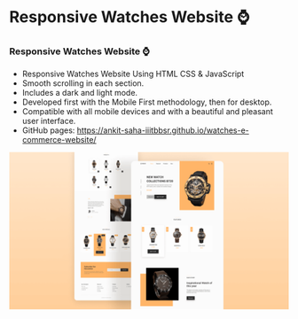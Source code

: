 # Responsive Watches Website ⌚
### Responsive Watches Website ⌚

- Responsive Watches Website Using HTML CSS & JavaScript
- Smooth scrolling in each section.
- Includes a dark and light mode.
- Developed first with the Mobile First methodology, then for desktop.
- Compatible with all mobile devices and with a beautiful and pleasant user interface.
- GitHub pages: https://ankit-saha-iiitbbsr.github.io/watches-e-commerce-website/


![preview img](/preview.png)
